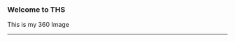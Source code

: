 ### Welcome to THS
This is my 360 Image

<script src="//360.vizor.io/scripts/embed.js" data-vizorurl="https://360.vizor.io/embed/v/pl6nq" ></script>

***

